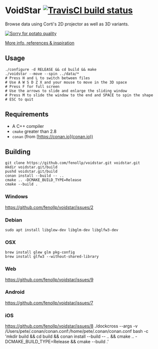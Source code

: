 # VoidStar [![TravisCI build status](https://travis-ci.org/fenollp/voidstar.svg?branch=master)](https://travis-ci.org/fenollp/voidstar/builds)

Browse data using Corti's 2D projector as well as 3D variants.

[![Sorry for potato quality](https://i.vimeocdn.com/video/622736893.webp?mw=480&mh=270)](https://player.vimeo.com/video/207613754?autoplay=1&loop=1)

[More info, references & inspiration](https://github.com/fenollp/minepi)

## Usage

```shell
./configure -d RELEASE && cd build && make
./voidstar --move --spin ../data/*
# Press H and L to switch between files
# Use A W S D Z X and your mouse to move in the 3D space
# Press F for full screen
# Use the arrows to slide and enlarge the sliding window
# Press M to slide the window to the end and SPACE to spin the shape
# ESC to quit
```

## Requirements

* A C++ compiler
* `cmake` greater than 2.8
* `conan` (from [https://conan.io](conan.io))

## Building

```shell
git clone https://github.com/fenollp/voidstar.git voidstar.git
mkdir voidstar.git/build
pushd voidstar.git/build
conan install --build -- ..
cmake .. -DCMAKE_BUILD_TYPE=Release
cmake --build .
```

### Windows

https://github.com/fenollp/voidstar/issues/2

### Debian

```shell
sudo apt install libglew-dev libglm-dev libglfw3-dev
```

### OSX

```shell
brew install glew glm pkg-config
brew install glfw3 --without-shared-library
```

### Web

https://github.com/fenollp/voidstar/issues/9

### Android

https://github.com/fenollp/voidstar/issues/7

### iOS

https://github.com/fenollp/voidstar/issues/8
./dockcross --args -v /Users/pete/.conan/conan.conf:/home/pete/.conan/conan.conf bash -c 'mkdir build && cd build && conan install --build -- .. && cmake .. -DCMAKE_BUILD_TYPE=Release && cmake --build .'
